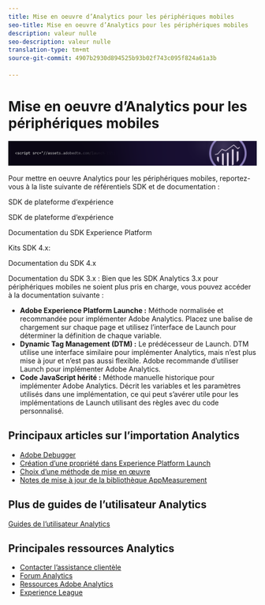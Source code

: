 ```yaml
---
title: Mise en oeuvre d’Analytics pour les périphériques mobiles
seo-title: Mise en oeuvre d’Analytics pour les périphériques mobiles
description: valeur nulle
seo-description: valeur nulle
translation-type: tm+mt
source-git-commit: 4907b2930d894525b93b02f743c095f824a61a3b

---
```



# Mise en oeuvre d’Analytics pour les périphériques mobiles

![Bannière](../../assets/doc_banner_implement.png)

Pour mettre en oeuvre Analytics pour les périphériques mobiles, reportez-vous à la liste suivante de référentiels SDK et de documentation :

SDK de plateforme d’expérience


SDK de plateforme d’expérience

Documentation du SDK Experience Platform

Kits SDK 4.x:

Documentation du SDK 4.x

Documentation du SDK 3.x : Bien que les SDK Analytics 3.x pour périphériques mobiles ne soient plus pris en charge, vous pouvez accéder à la documentation suivante :






* **Adobe Experience Platform Launche :** Méthode normalisée et recommandée pour implémenter Adobe Analytics. Placez une balise de chargement sur chaque page et utilisez l’interface de Launch pour déterminer la définition de chaque variable.
* **Dynamic Tag Management (DTM) :** Le prédécesseur de Launch. DTM utilise une interface similaire pour implémenter Analytics, mais n’est plus mise à jour et n’est pas aussi flexible. Adobe recommande d’utiliser Launch pour implémenter Adobe Analytics.
* **Code JavaScript hérité :** Méthode manuelle historique pour implémenter Adobe Analytics. Décrit les variables et les paramètres utilisés dans une implémentation, ce qui peut s’avérer utile pour les implémentations de Launch utilisant des règles avec du code personnalisé.

## Principaux articles sur l’importation Analytics

* [Adobe Debugger](impl-testing/debugger.md)
* [Création d’une propriété dans Experience Platform Launch](implement-with-launch/create-analytics-property.md)
* [Choix d’une méthode de mise en œuvre](c-implementation-methods/choose-implementation-method.md)
* [Notes de mise à jour de la bibliothèque AppMeasurement](appmeasurement-release-notes/c-release-notes-mjs.md)

## Plus de guides de l’utilisateur Analytics

[Guides de l’utilisateur Analytics](/help/landing/home.md)

## Principales ressources Analytics

* [Contacter l’assistance clientèle](https://helpx.adobe.com/contact/enterprise-support.ec.html)
* [Forum Analytics](https://forums.adobe.com/community/experience-cloud/analytics-cloud/analytics)
* [Ressources Adobe Analytics](https://forums.adobe.com/message/10660755)
* [Experience League](https://landing.adobe.com/experience-league/)
